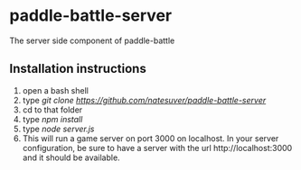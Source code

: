 # paddle-battle-server
The server side component of paddle-battle

## Installation instructions
1.  open a bash shell
2.  type *git clone https://github.com/natesuver/paddle-battle-server*
3.  cd to that folder
4.  type *npm install*
5.  type *node server.js*
6.  This will run a game server on port 3000 on localhost.  In your server configuration, be sure to have a server with the url http://localhost:3000 and it should be available.
